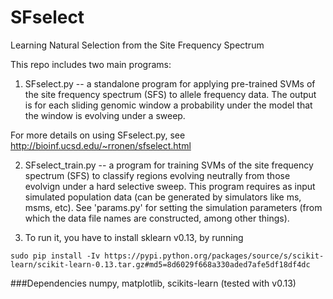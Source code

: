 SFselect
========

Learning Natural Selection from the Site Frequency Spectrum


This repo includes two main programs:

1) SFselect.py -- a standalone program for applying pre-trained SVMs of the site frequency spectrum (SFS) to allele frequency data. The output is for each sliding genomic window a probability under the model that the window is evolving under a sweep.

For more details on using SFselect.py, see http://bioinf.ucsd.edu/~rronen/sfselect.html

2) SFselect\_train.py -- a program for training SVMs of the site frequency spectrum (SFS) to classify regions evolving neutrally from those evolvign under a hard selective sweep. This program requires as input simulated population data (can be generated by simulators like ms, msms, etc). See 'params.py' for setting the simulation parameters (from which the data file names are constructed, among other things).

3) To run it, you have to install sklearn v0.13, by running

```
sudo pip install -Iv https://pypi.python.org/packages/source/s/scikit-learn/scikit-learn-0.13.tar.gz#md5=8d6029f668a330aded7afe5df18df4dc
```

###Dependencies 
numpy, matplotlib, scikits-learn (tested with v0.13)
